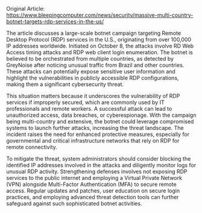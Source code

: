 Original Article: https://www.bleepingcomputer.com/news/security/massive-multi-country-botnet-targets-rdp-services-in-the-us/

The article discusses a large-scale botnet campaign targeting Remote Desktop Protocol (RDP) services in the U.S., originating from over 100,000 IP addresses worldwide. Initiated on October 8, the attacks involve RD Web Access timing attacks and RDP web client login enumeration. The botnet is believed to be orchestrated from multiple countries, as detected by GreyNoise after noticing unusual traffic from Brazil and other countries. These attacks can potentially expose sensitive user information and highlight the vulnerabilities in publicly accessible RDP configurations, making them a significant cybersecurity threat.

This situation matters because it underscores the vulnerability of RDP services if improperly secured, which are commonly used by IT professionals and remote workers. A successful attack can lead to unauthorized access, data breaches, or cyberespionage. With the campaign being multi-country and extensive, the botnet could leverage compromised systems to launch further attacks, increasing the threat landscape. The incident raises the need for enhanced protective measures, especially for governmental and critical infrastructure networks that rely on RDP for remote connectivity.

To mitigate the threat, system administrators should consider blocking the identified IP addresses involved in the attacks and diligently monitor logs for unusual RDP activity. Strengthening defenses involves not exposing RDP services to the public internet and employing a Virtual Private Network (VPN) alongside Multi-Factor Authentication (MFA) to secure remote access. Regular updates and patches, user education on secure login practices, and employing advanced threat detection tools can further safeguard against such sophisticated botnet activities.